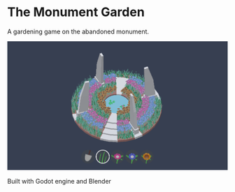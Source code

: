 # The Monument Garden

A gardening game on the abandoned monument.

![screenshot](https://github.com/Th1nkK1D/the-monument-garden/blob/master/preview-image.png)

Built with Godot engine and Blender
